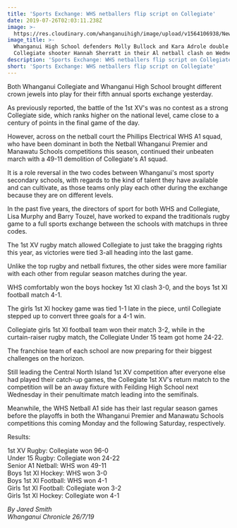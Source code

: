 ```yaml
---
title: 'Sports Exchange: WHS netballers flip script on Collegiate'
date: 2019-07-26T02:03:11.238Z
image: >-
  https://res.cloudinary.com/whanganuihigh/image/upload/v1564106938/News/vs_Collegiate_Chronicle_26.7.17.jpg
image_title: >-
  Whanganui High School defenders Molly Bullock and Kara Adrole double up on
  Collegiate shooter Hannah Sherratt in their Al netball clash on Wednesday.
description: 'Sports Exchange: WHS netballers flip script on Collegiate'
short: 'Sports Exchange: WHS netballers flip script on Collegiate'
---
```

Both Whanganui Collegiate and Whanganui High School brought different crown jewels into play for their fifth annual sports exchange yesterday.

As previously reported, the battle of the 1st XV's was no contest as a strong Collegiate side, which ranks higher on the national level, came close to a century of points in the final game of the day.

However, across on the netball court the Phillips Electrical WHS A1 squad, who have been dominant in both the Netball Whanganui Premier and Manawatu Schools competitions this season, continued their unbeaten march with a 49-11 demolition of Collegiate's A1 squad.

It is a role reversal in the two codes between Whanganui's most sporty secondary schools, with regards to the kind of talent they have available and can cultivate, as those teams only play each other during the exchange because they are on different levels.

In the past five years, the directors of sport for both WHS and Collegiate, Lisa Murphy and Barry Touzel, have worked to expand the traditionals rugby game to a full sports exchange between the schools with matchups in three codes.

The 1st XV rugby match allowed Collegiate to just take the bragging rights this year, as victories were tied 3-all heading into the last game.

Unlike the top rugby and netball fixtures, the other sides were more familiar with each other from regular season matches during the year.

WHS comfortably won the boys hockey 1st XI clash 3-0, and the boys 1st XI football match 4-1.

The girls 1st XI hockey game was tied 1-1 late in the piece, until Collegiate stepped up to convert three goals for a 4-1 win.

Collegiate girls 1st XI football team won their match 3-2, while in the curtain-raiser rugby match, the Collegiate Under 15 team got home 24-22.

The franchise team of each school are now preparing for their biggest challenges on the horizon.

Still leading the Central North Island 1st XV competition after everyone else had played their catch-up games, the Collegiate 1st XV's return match to the competition will be an away fixture with Feilding High School next Wednesday in their penultimate match leading into the semifinals.

Meanwhile, the WHS Netball A1 side has their last regular season games before the playoffs in both the Whanganui Premier and Manawatu Schools competitions this coming Monday and the following Saturday, respectively.

Results:

1st XV Rugby: Collegiate won 96-0  
Under 15 Rugby: Collegiate won 24-22  
Senior A1 Netball: WHS won 49-11  
Boys 1st XI Hockey: WHS won 3-0  
Boys 1st XI Football: WHS won 4-1  
Girls 1st XI Football: Collegiate won 3-2  
Girls 1st XI Hockey: Collegiate won 4-1  

_By Jared Smith_  
_Whanganui Chronicle 26/7/19_
